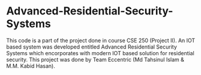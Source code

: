 # Advanced-Residential-Security-Systems
This code is a part of the project done in course CSE 250 (Project II). An IOT based system was developed entitled Advanced Residential Security Systems which encorporates with modern IOT based solution for residential security.  This project was done by Team Eccentric (Md Tahsinul Islam &amp; M.M. Kabid Hasan).
